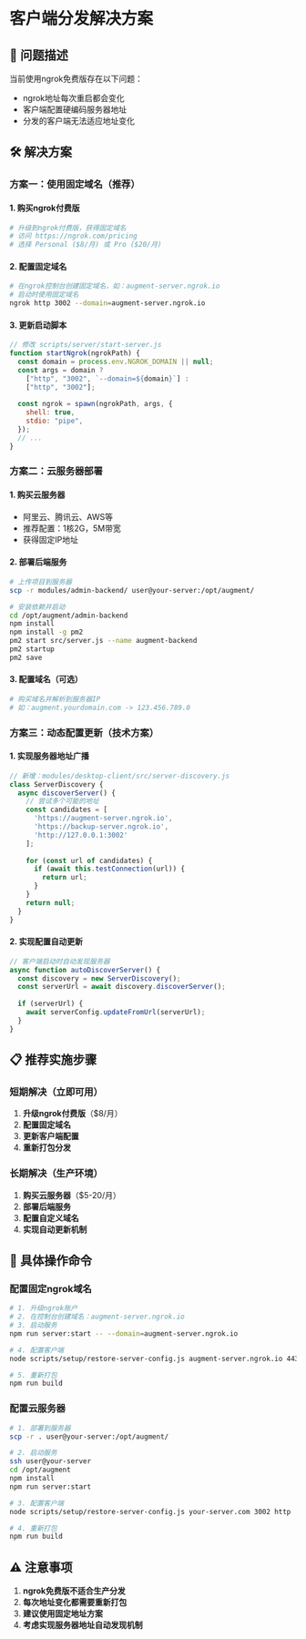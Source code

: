 # 客户端分发解决方案

## 🚨 问题描述

当前使用ngrok免费版存在以下问题：
- ngrok地址每次重启都会变化
- 客户端配置硬编码服务器地址
- 分发的客户端无法适应地址变化

## 🛠️ 解决方案

### 方案一：使用固定域名（推荐）

#### 1. 购买ngrok付费版
```bash
# 升级到ngrok付费版，获得固定域名
# 访问 https://ngrok.com/pricing
# 选择 Personal ($8/月) 或 Pro ($20/月)
```

#### 2. 配置固定域名
```bash
# 在ngrok控制台创建固定域名，如：augment-server.ngrok.io
# 启动时使用固定域名
ngrok http 3002 --domain=augment-server.ngrok.io
```

#### 3. 更新启动脚本
```javascript
// 修改 scripts/server/start-server.js
function startNgrok(ngrokPath) {
  const domain = process.env.NGROK_DOMAIN || null;
  const args = domain ? 
    ["http", "3002", `--domain=${domain}`] : 
    ["http", "3002"];
    
  const ngrok = spawn(ngrokPath, args, {
    shell: true,
    stdio: "pipe",
  });
  // ...
}
```

### 方案二：云服务器部署

#### 1. 购买云服务器
- 阿里云、腾讯云、AWS等
- 推荐配置：1核2G，5M带宽
- 获得固定IP地址

#### 2. 部署后端服务
```bash
# 上传项目到服务器
scp -r modules/admin-backend/ user@your-server:/opt/augment/

# 安装依赖并启动
cd /opt/augment/admin-backend
npm install
npm install -g pm2
pm2 start src/server.js --name augment-backend
pm2 startup
pm2 save
```

#### 3. 配置域名（可选）
```bash
# 购买域名并解析到服务器IP
# 如：augment.yourdomain.com -> 123.456.789.0
```

### 方案三：动态配置更新（技术方案）

#### 1. 实现服务器地址广播
```javascript
// 新增：modules/desktop-client/src/server-discovery.js
class ServerDiscovery {
  async discoverServer() {
    // 尝试多个可能的地址
    const candidates = [
      'https://augment-server.ngrok.io',
      'https://backup-server.ngrok.io',
      'http://127.0.0.1:3002'
    ];
    
    for (const url of candidates) {
      if (await this.testConnection(url)) {
        return url;
      }
    }
    return null;
  }
}
```

#### 2. 实现配置自动更新
```javascript
// 客户端启动时自动发现服务器
async function autoDiscoverServer() {
  const discovery = new ServerDiscovery();
  const serverUrl = await discovery.discoverServer();
  
  if (serverUrl) {
    await serverConfig.updateFromUrl(serverUrl);
  }
}
```

## 📋 推荐实施步骤

### 短期解决（立即可用）
1. **升级ngrok付费版**（$8/月）
2. **配置固定域名**
3. **更新客户端配置**
4. **重新打包分发**

### 长期解决（生产环境）
1. **购买云服务器**（$5-20/月）
2. **部署后端服务**
3. **配置自定义域名**
4. **实现自动更新机制**

## 🔧 具体操作命令

### 配置固定ngrok域名
```bash
# 1. 升级ngrok账户
# 2. 在控制台创建域名：augment-server.ngrok.io
# 3. 启动服务
npm run server:start -- --domain=augment-server.ngrok.io

# 4. 配置客户端
node scripts/setup/restore-server-config.js augment-server.ngrok.io 443 https

# 5. 重新打包
npm run build
```

### 配置云服务器
```bash
# 1. 部署到服务器
scp -r . user@your-server:/opt/augment/

# 2. 启动服务
ssh user@your-server
cd /opt/augment
npm install
npm run server:start

# 3. 配置客户端
node scripts/setup/restore-server-config.js your-server.com 3002 http

# 4. 重新打包
npm run build
```

## ⚠️ 注意事项

1. **ngrok免费版不适合生产分发**
2. **每次地址变化都需要重新打包**
3. **建议使用固定地址方案**
4. **考虑实现服务器地址自动发现机制**
